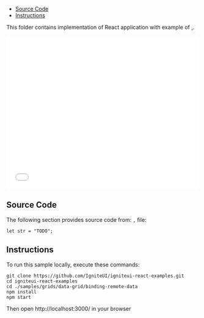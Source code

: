 <!-- NOTE: do not change this file because it will be auto re-generated from template file: -->
<!-- https://github.com/IgniteUI/igniteui-react-examples/tree/master/sample-template-files/ReadMe.md -->

<!-- ## Table of Contents -->
<!-- - [Sample Preview](#Sample-Preview) -->
- [Source Code](#Source-Code)
- [Instructions](#Instructions)

This folder contains implementation of React application with example of ,.
<!-- in the Data Grid component -->
<!-- [Data Grid](,) -->

<html lang="en" xmlns="http://www.w3.org/1999/xhtml">
    <body>
        <!-- <a target="_blank" href="," rel="noopener noreferrer">
            <img height="40px" style="border-radius: 0.5rem" alt="Edit on CodeSandbox" src="https://static.infragistics.com/xplatform/images/sandbox/edit.png"/>
        </a> -->
        <!-- <a target="_blank"
href="https://codesandbox.io/s/github/IgniteUI/igniteui-react-examples/tree/master/samples/maps/geo-map/binding-csv-points?fontsize=14&hidenavigation=1&theme=dark&view=preview">
            <img alt="Edit Sample" src="https://codesandbox.io/static/img/play-codesandbox.svg"/>
        </a> -->
        <!-- <a target="_blank" style="margin-left: 0.5rem"
href=",">
            <img height="40px" style="border-radius: 5px" alt="View on CodeSandbox" src="https://static.infragistics.com/xplatform/images/sandbox/view.png"/>
        </a> -->
        <!-- <a target="_blank"
href="https://codesandbox.io/embed/github/IgniteUI/igniteui-react-examples/tree/master/samples/maps/geo-map/binding-csv-points?fontsize=14&hidenavigation=1&theme=dark&view=preview">
            <img alt="View on CodeSandbox" src="https://static.infragistics.com/xplatform/images/sandbox/view.png"/>
        </a>
https://codesandbox.io/embed/react-treemap-overview-rtb45
https://codesandbox.io/static/img/play-codesandbox.svg
https://codesandbox.io/embed/react-treemap-overview-rtb45?view=browser -->
    </body>
</html>

<!-- ## Sample Preview -->

<iframe
  src=","
  style="width:100%; height:400px; border:0; border-radius: 4px; overflow:hidden;"
  allow="accelerometer; ambient-light-sensor; camera; encrypted-media; geolocation; gyroscope; hid; microphone; midi; payment; usb; vr"
  sandbox="allow-forms allow-modals allow-popups allow-presentation allow-same-origin allow-scripts"
></iframe>

## Source Code

The following section provides source code from:
`,` file:

```tsx
let str = "TODO";
```

## Instructions
To run this sample locally, execute these commands:

```
git clone https://github.com/IgniteUI/igniteui-react-examples.git
cd igniteui-react-examples
cd ./samples/grids/data-grid/binding-remote-data
npm install
npm start

```

Then open http://localhost:3000/ in your browser

